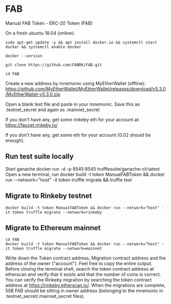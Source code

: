 # FAB
Manual FAB Token - ERC-20 Token (FAB)

On a fresh ubuntu 18.04 (online):

    sudo apt-get update -y && apt install docker.io && systemctl start docker && systemctl enable docker

    docker --version

    git clone https://github.com/FABRK/FAB.git

    cd FAB

Create a new address by mnemonic using MyEtherWallet (offline): https://github.com/MyEtherWallet/MyEtherWallet/releases/download/v5.3.0/MyEtherWallet-v5.3.0.zip

Open a blank text file and paste in your mnemonic. Save this as .testnet_secret and again as .mainnet_secret

If you don't have any, get some rinkeby eth for your account at: https://faucet.rinkeby.io/

If you don't have any, get some eth for your account (0.02 should be enough).

## Run test suite locally
Start ganache
    docker run -d -p 8545:8545 trufflesuite/ganache-cli:latest
Open a new terminal, run
    docker build -t token ManualFABToken && docker run --network="host" -it token truffle migrate && truffle test

## Migrate to Rinkeby testnet
    docker build -t token ManualFABToken && docker run --network="host" -it token truffle migrate --network=rinkeby

## Migrate to Ethereum mainnet
    cd FAB
    docker build -t token ManualFABToken && docker run --network="host" -it token truffle migrate --network=mainnet

Write down the Token contract address, Migration contract address and the address of the owner ("account"). Feel free to copy the entire output. Before closing the terminal shell, search the token contract address at etherscan and verify that it exists and that the number of coins is correct. You can verify the Rinkeby migration by searching the token contract address at https://rinkeby.etherscan.io/. When the migrations are complete, 55B FAB should be sitting in owner address (belonging to the mnemonic in .testnet_secret/.mainnet_secret files).
